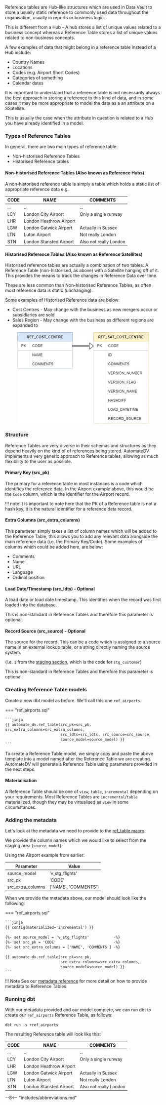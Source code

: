 Reference tables are Hub-like structures which are used in Data Vault to store a usually static reference
to commonly used data throughout the organisation, usually in reports or business logic.

This is different from a Hub - A hub stores a list of unique values related to a business concept whereas a Reference
Table
stores a list of unique values related to non-business concepts.

A few examples of data that might belong in a reference table instead of a Hub include:

- Country Names
- Locations
- Codes (e.g. Airport Short Codes)
- Categories of something
- Calendar dates

It is important to understand that a reference table is not necessarily always the best approach in storing a
reference to this kind of data, and in some cases it may be more appropriate to model the data as a an attribute on a
SSatellite.

This is usually the case when the attribute in question is related to a Hub you have already identified in a model.

### Types of Reference Tables

In general, there are two main types of reference table:

- Non-historised Reference Tables
- Historised Reference tables

#### Non-historised Reference Tables (Also known as Reference Hubs)

A non-historised reference table is simply a table which holds a static list of appropriate reference data e.g.

| CODE | NAME                    | COMMENTS               |
|------|-------------------------|------------------------|
| ...  | ...                     | ...                    |
| LCY  | London City Airport     | Only a single runway   |
| LHR  | London Heathrow Airport |                        |
| LGW  | London Gatwick Airport  | Actually in Sussex     |
| LTN  | Luton Airport           | Not really London      |
| STN  | London Stansted Airport | Also not really London |

#### Historised Reference Tables (Also known as Reference Satellites)

Historised reference tables are actually a combination of two tables: A Reference Table (non-historised, as above) 
with a Satellite hanging off of it. This provides the means to track the changes in Reference Data over time.

These are less common than Non-historised Reference Tables, as often most reference data is static (unchanging). 

Some examples of Historised Reference data are below:

- Cost Centres - May change with the business as new mergers occur or subsidiaries are sold 
- Sales Region - May change with the business as different regions are expanded to 

<figure markdown>

  ![Historised Reference Table](../assets/images/historised_ref.png)

</figure>

### Structure

Reference Tables are very diverse in their schemas and structures as they depend heavily on the kind of 
of references being stored. AutomateDV implements a very generic approach to Reference tables, allowing as much flexibility to the user as possible.

#### Primary Key (src_pk)

The primary for a reference table in most instances is a code which identifies the reference data. 
In the Airport example above, this would be the `Code` column, which is the identifier for the Airport record. 

!!! note
    It is important to note here that the PK of a Reference table is not a hash key, it is the natural identifier for a reference data record.

#### Extra Columns (src_extra_columns)

This parameter simply takes a list of column names which will be added to the Reference Table, this allows you to add
any relevant data alongside the main reference data (i.e. the Primary Key/Code). Some examples of columns which could be added here, are below:

- Comments
- Name
- URL 
- Language
- Ordinal position

#### Load Date/Timestamp (src_ldts) - Optional
A load date or load date timestamp. This identifies when the record was first loaded into the database.

This is non-standard in Reference Tables and therefore this parameter is optional.

#### Record Source (src_source) - Optional
The source for the record. This can be a code which is assigned to a source name in an external lookup table, 
or a string directly naming the source system.

(i.e. `1` from the [staging section](tut_staging.md#adding-the-metadata), 
which is the code for `stg_customer`)

This is non-standard in Reference Tables and therefore this parameter is optional.

### Creating Reference Table models

Create a new dbt model as before. We'll call this one `ref_airports`. 

=== "ref_airports.sql"

    ```jinja
    {{ automate_dv.ref_table(src_pk=src_pk, src_extra_columns=src_extra_columns, 
                             src_ldts=src_ldts, src_source=src_source,
                             source_model=source_model) }}
    ```

To create a Reference Table model, we simply copy and paste the above template into a model named after the Reference Table we
are creating. AutomateDV will generate a Reference Table using parameters provided in the next steps.

#### Materialisation

A Reference Table should be one of `view`, `table`, `incremental` depending on your requirements. 
Most Reference Tables are `incremental`/`table` materialized, though they may be virtualised as `view` in some circumstances.

### Adding the metadata

Let's look at the metadata we need to provide to the [ref_table macro](../macros/index.md#reftable).

We provide the column names which we would like to select from the staging area (`source_model`).

Using the Airport example from earlier:

| Parameter         | Value                |
|-------------------|----------------------|
| source_model      | 'v_stg_flights'      |
| src_pk            | 'CODE'               |
| src_extra_columns | ['NAME', 'COMMENTS'] |

When we provide the metadata above, our model should look like the following:


=== "ref_airports.sql"

    ```jinja
    {{ config(materialized='incremental') }}
                                                     
    {%- set source_model = 'v_stg_flights'           -%}
    {%- set src_pk = 'CODE'                          -%}
    {%- set src_extra_columns = ['NAME', 'COMMENTS'] -%}
    
    {{ automate_dv.ref_table(src_pk=src_pk, 
                             src_extra_columns=src_extra_columns,
                             source_model=source_model) }}
    ```

!!! Note
    See our [metadata reference](../metadata.md#) for more detail on how to provide metadata to Reference Tables.

### Running dbt

With our metadata provided and our model complete, we can run dbt to create our `ref_airports` Reference Table, as follows:

`dbt run -s +ref_airports`

The resulting Reference table will look like this:

| CODE | NAME                    | COMMENTS               |
|------|-------------------------|------------------------|
| ...  | ...                     | ...                    |
| LCY  | London City Airport     | Only a single runway   |
| LHR  | London Heathrow Airport |                        |
| LGW  | London Gatwick Airport  | Actually in Sussex     |
| LTN  | Luton Airport           | Not really London      |
| STN  | London Stansted Airport | Also not really London |

--8<-- "includes/abbreviations.md"
